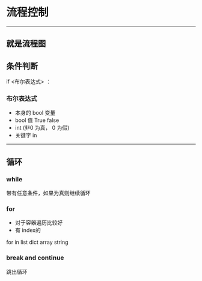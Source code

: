 # 流程控制
---
就是流程图
---
## 条件判断
if <布尔表达式> ：


### 布尔表达式
* 本身的 bool 变量
* bool 值 True false
* int (非0 为真，  0 为假)
* 关键字 in

---
## 循环
### while
带有任意条件，如果为真则继续循环

### for
* 对于容器遍历比较好
* 有 index的

for <iter> in  <arry>  list dict array string

### break and continue
跳出循环

